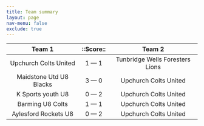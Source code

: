 ```yaml
---
title: Team summary
layout: page
nav-menu: false
exclude: true
---
```




|         Team 1          |  ::Score::  |             Team 2              |
|:-----------------------:|:-----------:|:-------------------------------:|
|  Upchurch Colts United  | 1 &mdash; 1 | Tunbridge Wells Foresters Lions |
| Maidstone Utd U8 Blacks | 3 &mdash; 0 |      Upchurch Colts United      |
|    K Sports youth U8    | 0 &mdash; 2 |      Upchurch Colts United      |
|    Barming U8 Colts     | 1 &mdash; 1 |      Upchurch Colts United      |
|  Aylesford Rockets U8   | 0 &mdash; 2 |      Upchurch Colts United      |

 <br /><br /><br />